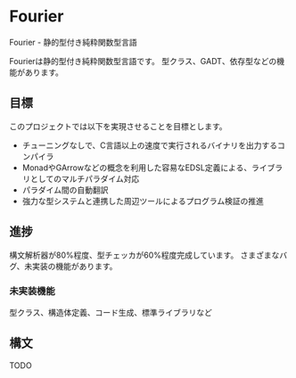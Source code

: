 # Fourier
Fourier - 静的型付き純粋関数型言語

Fourierは静的型付き純粋関数型言語です。
型クラス、GADT、依存型などの機能があります。

## 目標
このプロジェクトでは以下を実現させることを目標とします。
- チューニングなしで、C言語以上の速度で実行されるバイナリを出力するコンパイラ
- MonadやGArrowなどの概念を利用した容易なEDSL定義による、ライブラリとしてのマルチパラダイム対応
- パラダイム間の自動翻訳
- 強力な型システムと連携した周辺ツールによるプログラム検証の推進

## 進捗
構文解析器が80%程度、型チェッカが60%程度完成しています。
さまざまなバグ、未実装の機能があります。
### 未実装機能
型クラス、構造体定義、コード生成、標準ライブラリなど

## 構文
TODO
